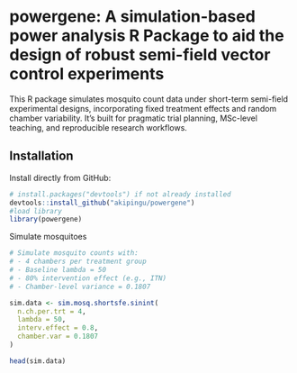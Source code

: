 #  powergene: A simulation-based power analysis R Package to aid the design of robust semi-field vector control experiments

This R package simulates mosquito count data under short-term semi-field experimental designs, incorporating fixed treatment effects and random chamber variability. It’s built for pragmatic trial planning, MSc-level teaching, and reproducible research workflows.

## Installation

Install directly from GitHub:

```r
# install.packages("devtools") if not already installed
devtools::install_github("akipingu/powergene")
#load library
library(powergene)
```

Simulate mosquitoes
```r
# Simulate mosquito counts with:
# - 4 chambers per treatment group
# - Baseline lambda = 50
# - 80% intervention effect (e.g., ITN)
# - Chamber-level variance = 0.1807

sim.data <- sim.mosq.shortsfe.sinint(
  n.ch.per.trt = 4,
  lambda = 50,
  interv.effect = 0.8,
  chamber.var = 0.1807
)

head(sim.data)
```




